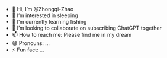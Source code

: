 - 👋 Hi, I’m @Zhongqi-Zhao
- 👀 I’m interested in sleeping
- 🌱 I’m currently learning fishing
- 💞️ I’m looking to collaborate on subscribing ChatGPT together
- 📫 How to reach me: Please find me in my dream
- 😄 Pronouns: ...
- ⚡ Fun fact: ...

<!---
Zhongqi-Zhao/Zhongqi-Zhao is a ✨ special ✨ repository because its `README.md` (this file) appears on your GitHub profile.
You can click the Preview link to take a look at your changes.
--->
